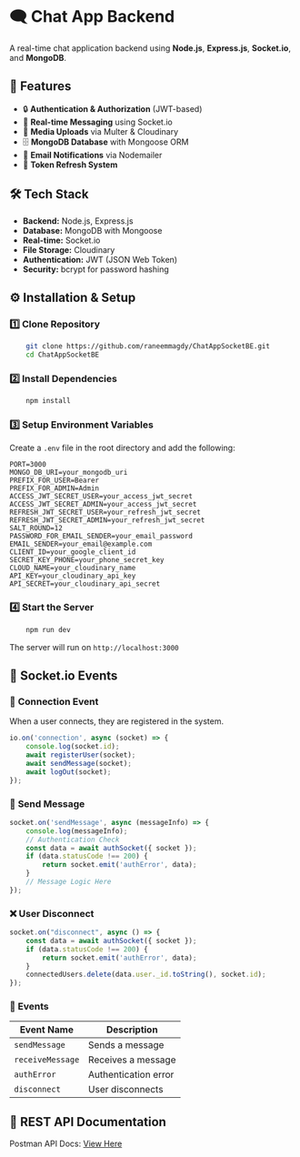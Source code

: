 # 🗨️ Chat App Backend

A real-time chat application backend using **Node.js**, **Express.js**, **Socket.io**, and **MongoDB**.

## 🚀 Features

- 🔒 **Authentication & Authorization** (JWT-based)
- 💬 **Real-time Messaging** using Socket.io
- 📁 **Media Uploads** via Multer & Cloudinary
- 🗄️ **MongoDB Database** with Mongoose ORM
- 📧 **Email Notifications** via Nodemailer
- 🔄 **Token Refresh System**

## 🛠️ Tech Stack

- **Backend:** Node.js, Express.js
- **Database:** MongoDB with Mongoose
- **Real-time:** Socket.io
- **File Storage:** Cloudinary
- **Authentication:** JWT (JSON Web Token)
- **Security:** bcrypt for password hashing

## ⚙️ Installation & Setup

### 1️⃣ Clone Repository
```bash
    git clone https://github.com/raneemmagdy/ChatAppSocketBE.git
    cd ChatAppSocketBE
```

### 2️⃣ Install Dependencies
```bash
    npm install
```

### 3️⃣ Setup Environment Variables
Create a `.env` file in the root directory and add the following:
```env
PORT=3000
MONGO_DB_URI=your_mongodb_uri
PREFIX_FOR_USER=Bearer
PREFIX_FOR_ADMIN=Admin
ACCESS_JWT_SECRET_USER=your_access_jwt_secret
ACCESS_JWT_SECRET_ADMIN=your_access_jwt_secret
REFRESH_JWT_SECRET_USER=your_refresh_jwt_secret
REFRESH_JWT_SECRET_ADMIN=your_refresh_jwt_secret
SALT_ROUND=12
PASSWORD_FOR_EMAIL_SENDER=your_email_password
EMAIL_SENDER=your_email@example.com
CLIENT_ID=your_google_client_id
SECRET_KEY_PHONE=your_phone_secret_key
CLOUD_NAME=your_cloudinary_name
API_KEY=your_cloudinary_api_key
API_SECRET=your_cloudinary_api_secret
```

### 4️⃣ Start the Server
```bash
    npm run dev
```

The server will run on `http://localhost:3000`

## 🔌 Socket.io Events

### 🔹 **Connection Event**
When a user connects, they are registered in the system.
```javascript
io.on('connection', async (socket) => {
    console.log(socket.id);
    await registerUser(socket);
    await sendMessage(socket);
    await logOut(socket);
});
```

### 💬 **Send Message**
```javascript
socket.on('sendMessage', async (messageInfo) => {
    console.log(messageInfo);
    // Authentication Check
    const data = await authSocket({ socket });
    if (data.statusCode !== 200) {
        return socket.emit('authError', data);
    }
    // Message Logic Here
});
```

### ❌ **User Disconnect**
```javascript
socket.on("disconnect", async () => {
    const data = await authSocket({ socket });
    if (data.statusCode !== 200) {
        return socket.emit('authError', data);
    }
    connectedUsers.delete(data.user._id.toString(), socket.id);
});
```

### 📌 Events

| Event Name      | Description                |
|----------------|----------------------------|
| `sendMessage`  | Sends a message            |
| `receiveMessage` | Receives a message       |
| `authError`    | Authentication error       |
| `disconnect`   | User disconnects           |


## 📩 REST API Documentation

Postman API Docs: [View Here](https://documenter.getpostman.com/view/26311189/2sAYdbQE9U)



